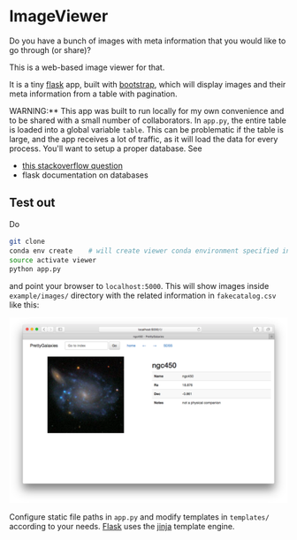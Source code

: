 # ImageViewer

Do you have a bunch of images with meta information that you would like to go through (or share)?

This is a web-based image viewer for that.

It is a tiny [flask](http://flask.pocoo.org/) app, built with [bootstrap](http://getbootstrap.com/),
which will display images and their meta information from a table with pagination.

WARNING:** This app was built to run locally for my own convenience and
to be shared with a small number of collaborators. In `app.py`, the entire table is
loaded into a global variable `table`. This can be problematic if the table is large,
and the app receives a lot of traffic, as it will load the data for every process.
You'll want to setup a proper database. See

- [this stackoverflow question](http://stackoverflow.com/questions/28141454/flask-using-a-global-variable-to-load-data-files-into-memory)
- flask documentation on databases


## Test out

Do
```sh
git clone 
conda env create    # will create viewer conda environment specified in environment.yml
source activate viewer
python app.py
```
and point your browser to `localhost:5000`.
This will show images inside `example/images/` directory with the related information in `fakecatalog.csv`
like this:

![](screenshot.png)

Configure static file paths in `app.py` and modify templates in `templates/`
according to your needs. [Flask](http://flask.pocoo.org/) uses the [jinja](http://jinja.pocoo.org/) template engine.
